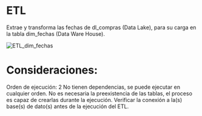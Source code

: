 # ETL  
Extrae y transforma las fechas de dl_compras (Data Lake), para su carga en la tabla dim_fechas (Data Ware House).  

![ETL_dim_fechas](https://github.com/user-attachments/assets/a154bf35-620b-43db-b9fe-fedfb79616fa)  

# Consideraciones:

Orden de ejecución: 2
No tienen dependencias, se puede ejecutar en cualquier orden.
No es necesaria la preexistencia de las tablas, el proceso es capaz de crearlas durante la ejecución.
Verificar la conexión a la(s) base(s) de dato(s) antes de la ejecución del ETL.

